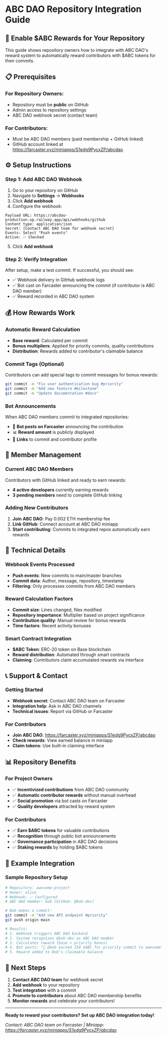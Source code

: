 # ABC DAO Repository Integration Guide

## 🎯 Enable $ABC Rewards for Your Repository

This guide shows repository owners how to integrate with ABC DAO's reward system to automatically reward contributors with $ABC tokens for their commits.

## 📋 Prerequisites

### For Repository Owners:
- Repository must be **public** on GitHub
- Admin access to repository settings
- ABC DAO webhook secret (contact team)

### For Contributors:
- Must be ABC DAO members (paid membership + GitHub linked)
- GitHub account linked at https://farcaster.xyz/miniapps/S1edg9PycxZP/abcdao

## ⚙️ Setup Instructions

### Step 1: Add ABC DAO Webhook

1. Go to your repository on GitHub
2. Navigate to **Settings** → **Webhooks**
3. Click **Add webhook**
4. Configure the webhook:

```
Payload URL: https://abcdao-production.up.railway.app/api/webhooks/github
Content type: application/json
Secret: [Contact ABC DAO team for webhook secret]
Events: Select "Push events"
Active: ✅ Checked
```

5. Click **Add webhook**

### Step 2: Verify Integration

After setup, make a test commit. If successful, you should see:
- ✅ Webhook delivery in GitHub webhook logs  
- ✅ Bot cast on Farcaster announcing the commit (if contributor is ABC DAO member)
- ✅ Reward recorded in ABC DAO system

## 💰 How Rewards Work

### Automatic Reward Calculation
- **Base reward**: Calculated per commit
- **Bonus multipliers**: Applied for priority commits, quality contributions
- **Distribution**: Rewards added to contributor's claimable balance

### Commit Tags (Optional)
Contributors can add special tags to commit messages for bonus rewards:

```bash
git commit -m "Fix user authentication bug #priority"
git commit -m "Add new feature #milestone" 
git commit -m "Update documentation #docs"
```

### Bot Announcements
When ABC DAO members commit to integrated repositories:
- 🤖 **Bot posts on Farcaster** announcing the contribution
- 📊 **Reward amount** is publicly displayed
- 🔗 **Links** to commit and contributor profile

## 👥 Member Management

### Current ABC DAO Members
Contributors with GitHub linked and ready to earn rewards:
- **4 active developers** currently earning rewards
- **3 pending members** need to complete GitHub linking

### Adding New Contributors
1. **Join ABC DAO**: Pay 0.002 ETH membership fee
2. **Link GitHub**: Connect account at ABC DAO miniapp
3. **Start contributing**: Commits to integrated repos automatically earn rewards

## 🔧 Technical Details

### Webhook Events Processed
- **Push events**: New commits to main/master branches
- **Commit data**: Author, message, repository, timestamp
- **Filtering**: Only processes commits from ABC DAO members

### Reward Calculation Factors
- **Commit size**: Lines changed, files modified
- **Repository importance**: Multiplier based on project significance  
- **Contribution quality**: Manual review for bonus rewards
- **Time factors**: Recent activity bonuses

### Smart Contract Integration
- **$ABC Token**: ERC-20 token on Base blockchain
- **Reward distribution**: Automated through smart contracts
- **Claiming**: Contributors claim accumulated rewards via interface

## 📞 Support & Contact

### Getting Started
- **Webhook secret**: Contact ABC DAO team on Farcaster
- **Integration help**: Ask in ABC DAO channels
- **Technical issues**: Report via GitHub or Farcaster

### For Contributors
- **Join ABC DAO**: https://farcaster.xyz/miniapps/S1edg9PycxZP/abcdao
- **Check rewards**: View earned balance in miniapp
- **Claim tokens**: Use built-in claiming interface

## 📊 Repository Benefits

### For Project Owners
- ✅ **Incentivized contributions** from ABC DAO community
- ✅ **Automatic contributor rewards** without manual overhead
- ✅ **Social promotion** via bot casts on Farcaster
- ✅ **Quality developers** attracted by reward system

### For Contributors  
- ✅ **Earn $ABC tokens** for valuable contributions
- ✅ **Recognition** through public bot announcements
- ✅ **Governance participation** in ABC DAO decisions
- ✅ **Staking rewards** by holding $ABC tokens

## 🚀 Example Integration

### Sample Repository Setup
```bash
# Repository: awesome-project
# Owner: alice
# Webhook: ✅ Configured
# ABC DAO member: bob (GitHub: @bob-dev)

# Bob makes a commit:
git commit -m "Add new API endpoint #priority"
git push origin main

# Results:
# 1. Webhook triggers ABC DAO backend
# 2. System recognizes @bob-dev as ABC DAO member  
# 3. Calculates reward (base + priority bonus)
# 4. Bot posts: "🎉 @bob earned 150 $ABC for priority commit to awesome-project!"
# 5. Reward added to Bob's claimable balance
```

## 🎯 Next Steps

1. **Contact ABC DAO team** for webhook secret
2. **Add webhook** to your repository
3. **Test integration** with a commit
4. **Promote to contributors** about ABC DAO membership benefits
5. **Monitor rewards** and celebrate your contributors!

---

**Ready to reward your contributors? Set up ABC DAO integration today!**

*Contact: ABC DAO team on Farcaster | Miniapp: https://farcaster.xyz/miniapps/S1edg9PycxZP/abcdao*